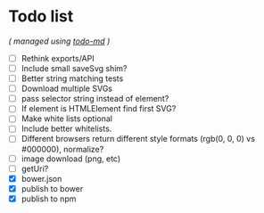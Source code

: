 # Todo list

_\( managed using [todo-md](https://github.com/Hypercubed/todo-md) \)_

- [ ] Rethink exports/API
- [ ] Include small saveSvg shim?
- [ ] Better string matching tests
- [ ] Download multiple SVGs
- [ ] pass selector string instead of element?
- [ ] If element is HTMLElement find first SVG?
- [ ] Make white lists optional
- [ ] Include better whitelists.
- [ ] Different browsers return different style formats (rgb(0, 0, 0) vs \#000000), normalize?
- [ ] image download (png, etc)
- [ ] getUri?
- [x] bower.json
- [x] publish to bower
- [x] publish to npm
